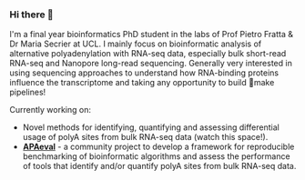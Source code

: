 ### Hi there 👋

I'm a final year bioinformatics PhD student in the labs of Prof Pietro Fratta & Dr Maria Secrier at UCL. I mainly focus on bioinformatic analysis of alternative polyadenylation with RNA-seq data, especially bulk short-read RNA-seq and Nanopore long-read sequencing. Generally very interested in using sequencing approaches to understand how RNA-binding proteins influence the transcriptome and taking any opportunity to build :snake:make pipelines!

Currently working on:
- Novel methods for identifying, quantifying and assessing differential usage of polyA sites from bulk RNA-seq data (watch this space!).
- **[APAeval](https://github.com/iRNA-COSI/APAeval)** - a community project to develop a framework for reproducible benchmarking of bioinformatic algorithms and assess the performance of tools that identify and/or quantify polyA sites from bulk RNA-seq data.

<!--
**SamBryce-Smith/SamBryce-Smith** is a ✨ _special_ ✨ repository because its `README.md` (this file) appears on your GitHub profile.

Here are some ideas to get you started:



- 🔭 I’m currently working on ...
- 🌱 I’m currently learning ...
- 👯 I’m looking to collaborate on ...
- 🤔 I’m looking for help with ...
- 💬 Ask me about ...
- 📫 How to reach me: ...
- 😄 Pronouns: ...
- ⚡ Fun fact: ...
-->
